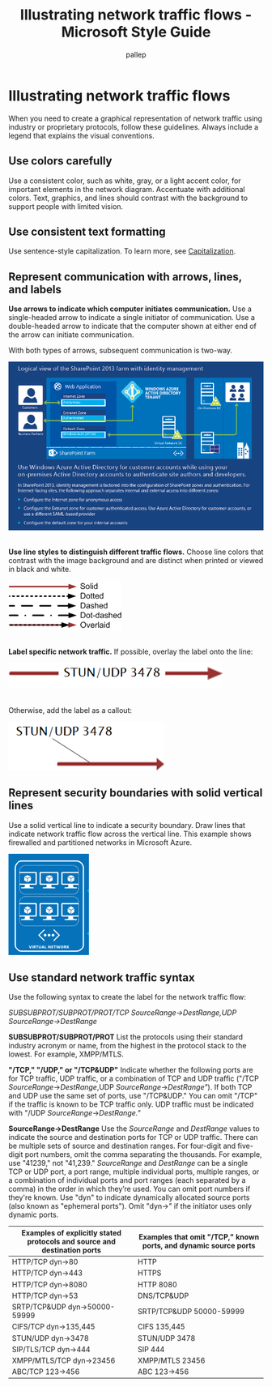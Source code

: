 ﻿---
title: Illustrating network traffic flows - Microsoft Style Guide
author: pallep
ms.author: pallep
ms.date: 1/19/2018
ms.topic: article
ms.prod: non-product-specific
---

# Illustrating network traffic flows

When
you need to create a graphical representation of network traffic
using industry or proprietary protocols, follow these guidelines.
Always include a legend that explains the visual conventions.

## Use colors carefully

Use
a consistent color, such as white, gray, or a light accent color,
for important elements in the network diagram. Accentuate with
additional colors. Text, graphics, and lines
should contrast with the background to support people with limited
vision.

## Use consistent text formatting

Use sentence-style capitalization. To learn more, see [Capitalization](/style-guide/capitalization).

## Represent communication with arrows, lines, and labels

**Use arrows to indicate which computer initiates communication.**
Use a single-headed arrow to indicate a single initiator of
communication. Use a double-headed arrow to indicate that the
computer shown at either end of the arrow can initiate
communication. 

With both types of arrows, subsequent communication is two-way.

![](media/illustrating-network-traffic-flows/589503366.PNG)<br /><br />

**Use line styles to distinguish different traffic flows.** Choose line colors that contrast with the image background 
and are distinct when printed or viewed in black and white.

![](media/illustrating-network-traffic-flows/1252879060.png)<br /><br />

**Label specific network traffic.** If possible, overlay the label onto the line: 

![](media/illustrating-network-traffic-flows/83067036.png)<br /><br />

Otherwise, add the label as a callout:

![](media/illustrating-network-traffic-flows/572369390.png)

## Represent security boundaries with solid vertical lines

Use
a solid vertical line to indicate a security boundary. Draw lines
that indicate network traffic flow across the vertical line. This
example shows firewalled and partitioned networks in Microsoft
Azure.

![](media/illustrating-network-traffic-flows/881348326.png)

## Use standard network traffic syntax

Use the following syntax to create the label for the network traffic flow:

*SUBSUBPROT/SUBPROT/PROT/TCP SourceRange-\>DestRange,UDP SourceRange-\>DestRange*

**SUBSUBPROT/SUBPROT/PROT** List
the protocols using their standard industry acronym or name, from the
highest in the protocol stack to the lowest. For example,
XMPP/MTLS. 

**"/TCP," "/UDP," or "/TCP\&UDP"** Indicate
whether the following ports are for TCP traffic, UDP traffic,
or a combination of TCP and UDP traffic ("/TCP *SourceRange*-\>*DestRange*,UDP *SourceRange*-\>*DestRange"*). If
both TCP and UDP use the same set of ports, use "/TCP\&UDP."
You can omit "/TCP" if the traffic is known to be TCP traffic only.
UDP traffic must be indicated with "/UDP *SourceRange*-\>*DestRange."*

**SourceRange-\>DestRange** Use the *SourceRange* and *DestRange*
values to indicate the source and destination ports for TCP or UDP
traffic. There can be multiple sets of source and
destination ranges. For four-digit and five-digit port numbers,
omit the comma separating the thousands. For example, use "41239,"
not "41,239." *SourceRange* and *DestRange*
can be a single TCP or UDP port, a port range, multiple
individual ports, multiple ranges, or a combination of individual
ports and port ranges (each separated by a comma) in the order in
which they’re used. You can omit port numbers if they're
known. Use "dyn" to indicate dynamically allocated source ports
(also known as "ephemeral ports"). Omit "dyn-\>" if the initiator
uses only dynamic ports. 

**Examples of explicitly stated protocols and source and destination ports**|**Examples that omit "/TCP," known ports, and dynamic source ports**
--|--
HTTP/TCP dyn->80|HTTP
HTTP/TCP dyn->443|HTTPS
HTTP/TCP dyn->8080|HTTP 8080
HTTP/TCP dyn->53|DNS/TCP&UDP
SRTP/TCP&UDP dyn->50000-59999|SRTP/TCP&UDP 50000-59999
CIFS/TCP dyn->135,445|CIFS 135,445
STUN/UDP dyn->3478|STUN/UDP 3478
SIP/TLS/TCP dyn->444|SIP 444
XMPP/MTLS/TCP dyn->23456|XMPP/MTLS 23456
ABC/TCP 123->456|ABC 123->456
